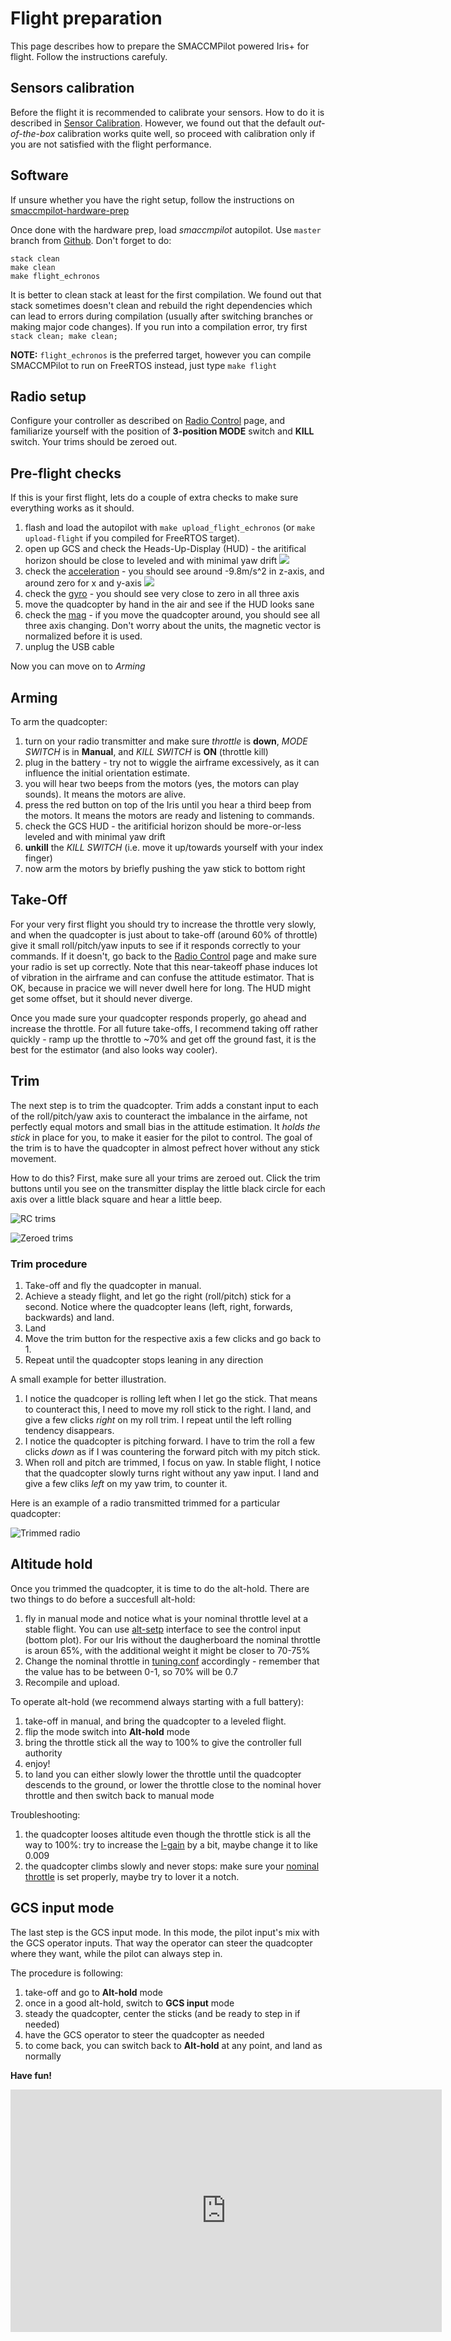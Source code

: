 # Flight preparation

This page describes how to prepare the SMACCMPilot powered Iris+ for flight. Follow the instructions carefuly.

## Sensors calibration

Before the flight it is recommended to calibrate your sensors. How to do it is described in [Sensor Calibration](../hardware/calibration.html). However, we found out that the default *out-of-the-box* calibration works quite well, so proceed with calibration only if you are not satisfied with the flight performance.

## Software
If unsure whether you have the right setup, follow the instructions on [smaccmpilot-hardware-prep][]

[smaccmpilot-hardware-prep]: https://github.com/GaloisInc/smaccmpilot-hardware-prep

Once done with the hardware prep, load *smaccmpilot* autopilot. Use `master` branch from [Github][]. Don't forget to do:

```
stack clean
make clean
make flight_echronos
```

It is better to clean stack at least for the first compilation. We found out that stack sometimes doesn't clean and rebuild the right dependencies which can lead to errors during compilation (usually after switching branches or making major code changes). If you run into a compilation error, try first `stack clean; make clean;`

**NOTE:** `flight_echronos` is the preferred target, however you can compile SMACCMPilot to run on FreeRTOS instead, just type `make flight`

[Github]: https://github.com/GaloisInc/smaccmpilot-stm32f4/commits/new-attitude-estimator


## Radio setup
Configure your controller as described on [Radio Control] page, and familiarize yourself with the position of **3-position MODE** switch and **KILL** switch. Your trims should be zeroed out.

[Radio Control]: ../hardware/rc-controller.html

## Pre-flight checks
If this is your first flight, lets do a couple of extra checks to make sure everything works as it should.

1. flash and load the autopilot with `make upload_flight_echronos` (or `make upload-flight` if you compiled for FreeRTOS target).
2. open up GCS and check the Heads-Up-Display (HUD) - the aritifical horizon should be close to leveled and with minimal yaw drift
![](../images/elm.png)
3. check the [acceleration] - you should see around -9.8m/s^2 in z-axis, and around zero for x and y-axis
![](../images/sensors_accel.png)
4. check the [gyro] - you should see very close to zero in all three axis
5. move the quadcopter by hand in the air and see if the HUD looks sane
6. check the [mag] - if you move the quadcopter around, you should see all three axis changing. Don't worry about the units, the magnetic vector is normalized before it is used.
7. unplug the USB cable

Now you can move on to *Arming*

[acceleration]: http://localhost:8080/sensors_accel.html
[gyro]: http://localhost:8080/sensors_gyro.html
[mag]: http://localhost:8080/sensors_mag.html

## Arming
To arm the quadcopter:

1. turn on your radio transmitter and make sure *throttle* is **down**, *MODE SWITCH* is in **Manual**, and *KILL SWITCH* is **ON** (throttle kill)
2. plug in the battery - try not to wiggle the airframe excessively, as it can influence the initial orientation estimate.
4. you will hear two beeps from the motors (yes, the motors can play sounds). It means the motors are alive.
4. press the red button on top of the Iris until you hear a third beep from the motors. It means the motors are ready and listening to commands.
4. check the GCS HUD  - the aritificial horizon should be more-or-less leveled and with minimal yaw drift
6. **unkill** the *KILL SWITCH* (i.e. move it up/towards yourself with your index finger)
6. now arm the motors by briefly pushing the yaw stick to bottom right 


## Take-Off
For your very first flight you should try to increase the throttle very slowly, and when the quadcopter is just about to take-off (around 60% of throttle) give it small roll/pitch/yaw inputs to see if it responds correctly to your commands. If it doesn't, go back to the [Radio Control] page and make sure your radio is set up correctly. Note that this near-takeoff phase induces lot of vibration in the airframe and can confuse the attitude estimator. That is OK, because in pracice we will never dwell here for long. The HUD might get some offset, but it should never diverge.

Once you made sure your quadcopter responds properly, go ahead and increase the throttle. For all future take-offs, I recommend taking off rather quickly - ramp up the throttle to ~70% and get off the ground fast, it is the best for the estimator (and also looks way cooler).

## Trim
The next step is to trim the quadcopter. Trim adds a constant input to each of the roll/pitch/yaw axis to counteract the imbalance in the airfame, not perfectly equal motors and small bias in the attitude estimation. It *holds the stick* in place for you, to make it easier for the pilot to control. The goal of the trim is to have the quadcopter in almost pefrect hover without any stick movement.

How to do this? First, make sure all your trims are zeroed out. Click the trim buttons until you see on the transmitter display the little black circle for each axis over a little black square and hear a little beep.

![RC trims](/images/rc_trims.png)

![Zeroed trims](/images/rc_trims_zeroed.png)

### Trim procedure
1. Take-off and fly the quadcopter in manual. 
2. Achieve a steady flight, and let go the right (roll/pitch) stick for a second. Notice where the quadcopter leans (left, right, forwards, backwards) and land.
3. Land
4. Move the trim button for the respective axis a few clicks and go back to 1.
5. Repeat until the quadcopter stops leaning in any direction

A small example for better illustration. 
1. I notice the quadcoper is rolling left when I let go the stick. That means to counteract this, I need to move my roll stick to the right. I land, and give a few clicks *right* on my roll trim. I repeat until the left rolling tendency disappears.
2. I notice the quadcopter is pitching forward. I have to trim the roll a few clicks *down* as if I was countering the forward pitch with my pitch stick. 
3. When roll and pitch are trimmed, I focus on yaw. In stable flight, I notice that the quadcopter slowly turns right without any yaw input. I land and give a few cliks *left* on my yaw trim, to counter it.

Here is an example of a radio transmitted trimmed for a particular quadcopter:

![Trimmed radio](/images/rc_trims_tuned.png)

## Altitude hold
Once you trimmed the quadcopter, it is time to do the alt-hold. There are two things to do before a succesfull alt-hold:

1. fly in manual mode and notice what is your nominal throttle level at a stable flight. You can use [alt-setp](http://localhost:8080/alt_setp.html) interface to see the control input (bottom plot). For our Iris without the daugherboard the nominal throttle is aroun 65%, with the additional weight it might be closer to 70-75%
2. Change the nominal throttle in [tuning.conf](https://github.com/GaloisInc/smaccmpilot-stm32f4/blob/new-attitude-estimator/src/smaccm-flight/tuning.conf#L6) accordingly - remember that the value has to be between 0-1, so 70% will be 0.7
3. Recompile and upload.

To operate alt-hold (we recommend always starting with a full battery):

1. take-off in manual, and bring the quadcopter to a leveled flight.
2. flip the mode switch into **Alt-hold** mode
3. bring the throttle stick all the way to 100% to give the controller full authority
4. enjoy!
5. to land you can either slowly lower the throttle until the quadcopter descends to the ground, or lower the throttle close to the nominal hover throttle and then switch back to manual mode

Troubleshooting:

1. the quadcopter looses altitude even though the throttle stick is all the way to 100%: try to increase the [I-gain](https://github.com/GaloisInc/smaccmpilot-stm32f4/blob/new-attitude-estimator/src/smaccm-flight/tuning.conf#L21) by a bit, maybe change it to like 0.009
2. the quadcopter climbs slowly and never stops: make sure your [nominal throttle](https://github.com/GaloisInc/smaccmpilot-stm32f4/blob/new-attitude-estimator/src/smaccm-flight/tuning.conf#L6) is set properly, maybe try to lover it a notch.


## GCS input mode
The last step is the GCS input mode. In this mode, the pilot input's mix with the GCS operator inputs. That way the operator can steer the quadcopter where they want, while the pilot can always step in. 

The procedure is following:

1. take-off and go to **Alt-hold** mode
2. once in a good alt-hold, switch to **GCS input** mode
3. steady the quadcopter, center the sticks (and be ready to step in if needed)
4. have the GCS operator to steer the quadcopter as needed
5. to come back, you can switch back to **Alt-hold** at any point, and land as normally

**Have fun!**

<iframe width="690" height="388" src="https://www.youtube.com/embed/bIjKFqnsnT0" frameborder="0" allowfullscreen></iframe>

